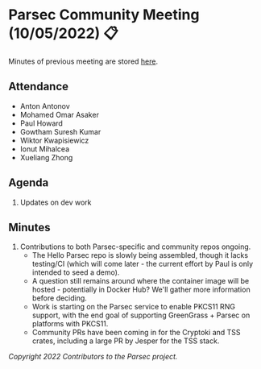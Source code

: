 # Parsec Community Meeting (10/05/2022) 📋

Minutes of previous meeting are stored
[here](https://github.com/parallaxsecond/community/tree/main/minutes).

## Attendance

- Anton Antonov
- Mohamed Omar Asaker
- Paul Howard
- Gowtham Suresh Kumar
- Wiktor Kwapisiewicz
- Ionut Mihalcea
- Xueliang Zhong

## Agenda

1. Updates on dev work

## Minutes

1. Contributions to both Parsec-specific and community repos ongoing.
   - The Hello Parsec repo is slowly being assembled, though it lacks testing/CI (which will come
      later - the current effort by Paul is only intended to seed a demo).
   - A question still remains around where the container image will be hosted - potentially in
      Docker Hub? We'll gather more information before deciding.
   - Work is starting on the Parsec service to enable PKCS11 RNG support, with the end goal of
      supporting GreenGrass + Parsec on platforms with PKCS11.
   - Community PRs have been coming in for the Cryptoki and TSS crates, including a large PR by
      Jesper for the TSS stack.

*Copyright 2022 Contributors to the Parsec project.*
